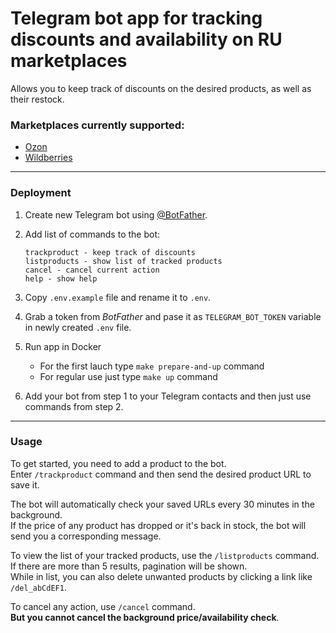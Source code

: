 # Telegram bot app for tracking discounts and availability on RU marketplaces

Allows you to keep track of discounts on the desired products, as well as their restock.

### Marketplaces currently supported:
- [Ozon](https://www.ozon.ru/)
- [Wildberries](https://www.wildberries.ru/)

---

### Deployment

1. Create new Telegram bot using [@BotFather](https://t.me/BotFather).

2. Add list of commands to the bot:  
   ```
   trackproduct - keep track of discounts
   listproducts - show list of tracked products
   cancel - cancel current action
   help - show help
   ```

3. Copy `.env.example` file and rename it to `.env`.

4. Grab a token from *BotFather* and pase it as `TELEGRAM_BOT_TOKEN` variable in newly created `.env` file.

5. Run app in Docker
   - For the first lauch type `make prepare-and-up` command
   - For regular use just type `make up` command

6. Add your bot from step 1 to your Telegram contacts and then just use commands from step 2.

---

### Usage

To get started, you need to add a product to the bot.  
Enter `/trackproduct` command and then send the desired product URL to save it.

The bot will automatically check your saved URLs every 30 minutes in the background.  
If the price of any product has dropped or it's back in stock, the bot will send you a corresponding message.

To view the list of your tracked products, use the `/listproducts` command.  
If there are more than 5 results, pagination will be shown.  
While in list, you can also delete unwanted products by clicking a link like `/del_abCdEF1`.

To cancel any action, use `/cancel` command.  
**But you cannot cancel the background price/availability check**.
